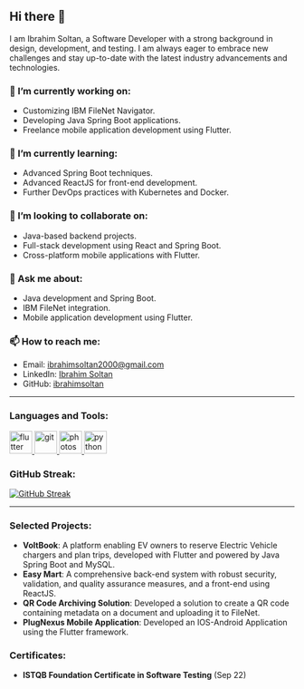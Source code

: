 ## Hi there 👋

I am Ibrahim Soltan, a Software Developer with a strong background in design, development, and testing. I am always eager to embrace new challenges and stay up-to-date with the latest industry advancements and technologies.

### 🔭 I’m currently working on:
- Customizing IBM FileNet Navigator.
- Developing Java Spring Boot applications.
- Freelance mobile application development using Flutter.

### 🌱 I’m currently learning:
- Advanced Spring Boot techniques.
- Advanced ReactJS for front-end development.
- Further DevOps practices with Kubernetes and Docker.

### 👯 I’m looking to collaborate on:
- Java-based backend projects.
- Full-stack development using React and Spring Boot.
- Cross-platform mobile applications with Flutter.

### 💬 Ask me about:
- Java development and Spring Boot.
- IBM FileNet integration.
- Mobile application development using Flutter.

### 📫 How to reach me:
- Email: ibrahimsoltan2000@gmail.com
- LinkedIn: [Ibrahim Soltan](https://www.linkedin.com/in/ibrahim-soltan-5180a9241/)
- GitHub: [ibrahimsoltan](https://github.com/ibrahimsoltan)

---

### Languages and Tools:

<p align="left"> 
  <a href="https://flutter.dev" target="_blank"> 
    <img src="https://www.vectorlogo.zone/logos/flutterio/flutterio-icon.svg" alt="flutter" width="40" height="40"/> 
  </a> 
  <a href="https://git-scm.com/" target="_blank"> 
    <img src="https://www.vectorlogo.zone/logos/git-scm/git-scm-icon.svg" alt="git" width="40" height="40"/> 
  </a> 
  <a href="https://www.photoshop.com/en" target="_blank"> 
    <img src="https://devicons.github.io/devicon/devicon.git/icons/photoshop/photoshop-plain.svg" alt="photoshop" width="40" height="40"/> 
  </a> 
  <a href="https://www.python.org" target="_blank"> 
    <img src="https://devicons.github.io/devicon/devicon.git/icons/python/python-original.svg" alt="python" width="40" height="40"/> 
  </a> 
</p>

### GitHub Streak:

[![GitHub Streak](https://github-readme-streak-stats.herokuapp.com/?user=ibrahimsoltan)](https://git.io/streak-stats)

---

### Selected Projects:

- **VoltBook**: A platform enabling EV owners to reserve Electric Vehicle chargers and plan trips, developed with Flutter and powered by Java Spring Boot and MySQL.
- **Easy Mart**: A comprehensive back-end system with robust security, validation, and quality assurance measures, and a front-end using ReactJS.
- **QR Code Archiving Solution**: Developed a solution to create a QR code containing metadata on a document and uploading it to FileNet.
- **PlugNexus Mobile Application**: Developed an IOS-Android Application using the Flutter framework.

### Certificates:
- **ISTQB Foundation Certificate in Software Testing** (Sep 22) 
